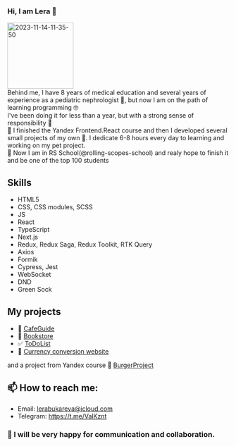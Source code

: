 ### Hi, I am Lera 👋
<img src='https://i.postimg.cc/k5L9tMf8/2023-11-14-11-35-50.jpg'  alt='2023-11-14-11-35-50' width="150" height="auto"/>
<br>
Behind me, I have 8 years of medical education and several years of experience as a pediatric nephrologist 🤯, but now I am on the path of learning programming 🤓<br>
I've been doing it for less than a year, but with a strong sense of responsibility 🫡 <br>
💪 I finished the Yandex Frontend.React course and then I developed several small projects of my own 🤘. I dedicate 6-8 hours every day to learning and working on my pet project. <br>
🌱 Now I am in RS School(@rolling-scopes-school) and realy hope to finish it and be one of the top 100 students 

## Skills

* HTML5
* CSS, CSS modules, SCSS
* JS
* React
* TypeScript 
* Next.js
* Redux, Redux Saga, Redux Toolkit, RTK Query
* Axios
* Formik
* Cypress, Jest
* WebSocket
* DND
* Green Sock

## My projects 
* 🥐 [CafeGuide](https://coffee-ride.vercel.app)
* 🤲 [Bookstore](https://valeriiakuz.github.io/Library/#/)
* ✅ [ToDoList](https://valeriiakuz.github.io/ToDoList/)
* 💸 [  Currency conversion website
  ](https://valeriiakuz.github.io/Currency-rates/#/)

and a project from Yandex course
🍔 [BurgerProject](https://valeriiakuz.github.io/BurgerProject/)

## 📫 How to reach me:
* Email: lerabukareva@icloud.com <br>
* Telegram: https://t.me/ValKznt

### 👯 I will be very happy for communication and collaboration.
<!--
**ValeriiaKuz/ValeriiaKuz** is a ✨ _special_ ✨ repository because its `README.md` (this file) appears on your GitHub profile.

Here are some ideas to get you started:

- 🔭 I’m currently working on ...
- 🌱 I’m currently learning ...
- 👯 I’m looking to collaborate on ...
- 🤔 I’m looking for help with ...
- 💬 Ask me about ...
- 📫 How to reach me: ...
- 😄 Pronouns: ...
- ⚡ Fun fact: ...
-->
